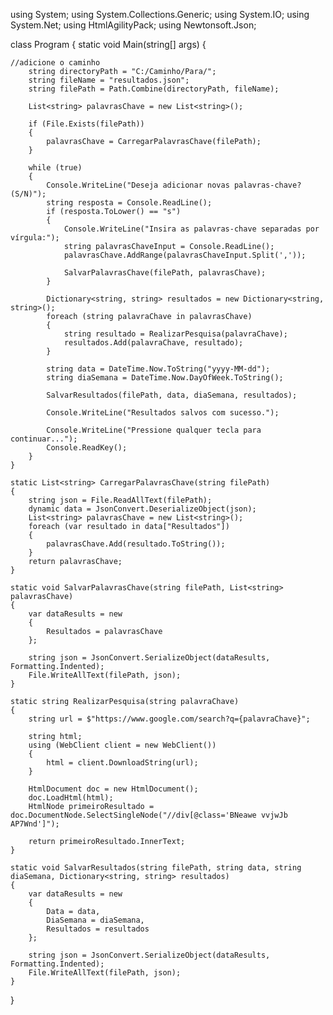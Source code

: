 using System;
using System.Collections.Generic;
using System.IO;
using System.Net;
using HtmlAgilityPack;
using Newtonsoft.Json;

class Program
{
    static void Main(string[] args)
    {

    //adicione o caminho 
        string directoryPath = "C:/Caminho/Para/";
        string fileName = "resultados.json";
        string filePath = Path.Combine(directoryPath, fileName);

        List<string> palavrasChave = new List<string>();

        if (File.Exists(filePath))
        {
            palavrasChave = CarregarPalavrasChave(filePath);
        }

        while (true)
        {
            Console.WriteLine("Deseja adicionar novas palavras-chave? (S/N)");
            string resposta = Console.ReadLine();
            if (resposta.ToLower() == "s")
            {
                Console.WriteLine("Insira as palavras-chave separadas por vírgula:");
                string palavrasChaveInput = Console.ReadLine();
                palavrasChave.AddRange(palavrasChaveInput.Split(','));

                SalvarPalavrasChave(filePath, palavrasChave);
            }

            Dictionary<string, string> resultados = new Dictionary<string, string>();
            foreach (string palavraChave in palavrasChave)
            {
                string resultado = RealizarPesquisa(palavraChave);
                resultados.Add(palavraChave, resultado);
            }

            string data = DateTime.Now.ToString("yyyy-MM-dd");
            string diaSemana = DateTime.Now.DayOfWeek.ToString();

            SalvarResultados(filePath, data, diaSemana, resultados);

            Console.WriteLine("Resultados salvos com sucesso.");

            Console.WriteLine("Pressione qualquer tecla para continuar...");
            Console.ReadKey();
        }
    }

    static List<string> CarregarPalavrasChave(string filePath)
    {
        string json = File.ReadAllText(filePath);
        dynamic data = JsonConvert.DeserializeObject(json);
        List<string> palavrasChave = new List<string>();
        foreach (var resultado in data["Resultados"])
        {
            palavrasChave.Add(resultado.ToString());
        }
        return palavrasChave;
    }

    static void SalvarPalavrasChave(string filePath, List<string> palavrasChave)
    {
        var dataResults = new
        {
            Resultados = palavrasChave
        };

        string json = JsonConvert.SerializeObject(dataResults, Formatting.Indented);
        File.WriteAllText(filePath, json);
    }

    static string RealizarPesquisa(string palavraChave)
    {
        string url = $"https://www.google.com/search?q={palavraChave}";

        string html;
        using (WebClient client = new WebClient())
        {
            html = client.DownloadString(url);
        }

        HtmlDocument doc = new HtmlDocument();
        doc.LoadHtml(html);
        HtmlNode primeiroResultado = doc.DocumentNode.SelectSingleNode("//div[@class='BNeawe vvjwJb AP7Wnd']");

        return primeiroResultado.InnerText;
    }

    static void SalvarResultados(string filePath, string data, string diaSemana, Dictionary<string, string> resultados)
    {
        var dataResults = new
        {
            Data = data,
            DiaSemana = diaSemana,
            Resultados = resultados
        };

        string json = JsonConvert.SerializeObject(dataResults, Formatting.Indented);
        File.WriteAllText(filePath, json);
    }
}
